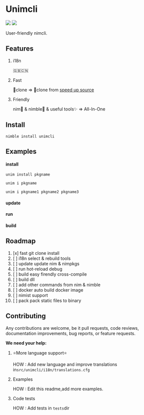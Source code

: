 # Unimcli

![](http://img.shields.io/badge/license-MIT-blue.svg) ![](https://raw.fastgit.org/yglukhov/nimble-tag/master/nimble.png)

User-friendly nimcli.

## Features

1. i18n

   🇬🇧🇨🇳

2. Fast

   🐌clone => 🚀clone from [speed up source](https://github.com/SOVLOOKUP/nimPkg)

3. Friendly

   nim👑 & nimble💍 & useful tools✨ => All-In-One
## Install
`nimble install unimcli`
## Examples

#### install

`unim install pkgname`

`unim i pkgname`

`unim i pkgname1 pkgname2 pkgname3`

#### update

#### run

#### build

## Roadmap

1. [x] fast git clone install
2. [ ] i18n select & rebuild tools
3. [ ] update update nim & nimpkgs
4. [ ] run hot-reload debug 
5. [ ] build easy  firendly cross-compile
6. [ ] build dll
7. [ ] add other commands from nim & nimble
8. [ ] docker auto build docker image
9. [ ] nimist support
10. [ ] pack pack static files to binary

## Contributing

Any contributions are welcome, be it pull requests, code reviews, documentation improvements, bug reports, or feature requests.

**We need your help:**

1. ⭐More language support⭐

   HOW : Add new language and improve translations in`src/unimcli/i18n/translations.cfg`

2. Examples

   HOW : Edit this readme,add more examples.

3. Code tests

   HOW : Add tests in `tests`dir

